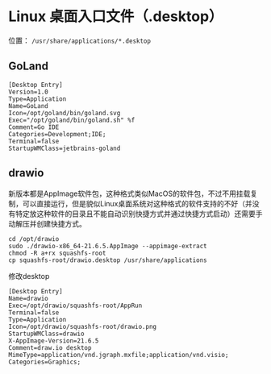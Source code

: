 # Linux 桌面入口文件（.desktop）

位置： `/usr/share/applications/*.desktop`

## GoLand

```properties
[Desktop Entry]
Version=1.0
Type=Application
Name=GoLand
Icon=/opt/goland/bin/goland.svg
Exec="/opt/goland/bin/goland.sh" %f
Comment=Go IDE
Categories=Development;IDE;
Terminal=false
StartupWMClass=jetbrains-goland
```

## drawio

新版本都是AppImage软件包，这种格式类似MacOS的软件包，不过不用挂载复制，可以直接运行，但是貌似Linux桌面系统对这种格式的软件支持的不好（并没有特定放这种软件的目录且不能自动识别快捷方式并通过快捷方式启动）还需要手动解压并创建快捷方式。

```shell
cd /opt/drawio
sudo ./drawio-x86_64-21.6.5.AppImage --appimage-extract
chmod -R a+rx squashfs-root
cp squashfs-root/drawio.desktop /usr/share/applications
```

修改desktop

```properties
[Desktop Entry]
Name=drawio
Exec=/opt/drawio/squashfs-root/AppRun
Terminal=false
Type=Application
Icon=/opt/drawio/squashfs-root/drawio.png
StartupWMClass=drawio
X-AppImage-Version=21.6.5
Comment=draw.io desktop
MimeType=application/vnd.jgraph.mxfile;application/vnd.visio;
Categories=Graphics;
```

